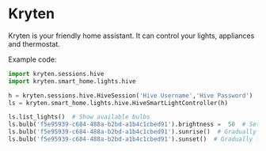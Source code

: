 # Kryten

Kryten is your friendly home assistant. It can control your lights, appliances and thermostat.

Example code:

```python
import kryten.sessions.hive
import kryten.smart_home.lights.hive

h = kryten.sessions.hive.HiveSession('Hive Username','Hive Password')
ls = kryten.smart_home.lights.hive.HiveSmartLightController(h)

ls.list_lights()  # Show available bulbs
ls.bulb('f5e95939-c684-488a-b2bd-a1b4c1cbed91').brightness =  50  # Set brightness of bulb to 50%
ls.bulb('f5e95939-c684-488a-b2bd-a1b4c1cbed91').sunrise()  # Gradually fade bulb up from 0 to 100%
ls.bulb('f5e95939-c684-488a-b2bd-a1b4c1cbed91').sunset()  # Gradually fade bulb down from current brightness to 0%

```